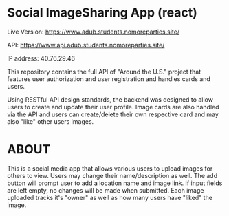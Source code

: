 # Social ImageSharing App (react)

 Live Version: https://www.adub.students.nomoreparties.site/

 API: https://www.api.adub.students.nomoreparties.site/
 
 IP address: 40.76.29.46

This repository contains the full API of "Around the U.S." project that features user authorization and user registration and handles cards and users.

Using RESTful API design standards, the backend was designed to allow users to create and update their user profile. Image cards are also handled via the API and users can create/delete their own respective card and may also "like" other users images.

# ABOUT
This is a social media app that allows various users to upload images for others to view. Users may change their name/description as well. The add button will prompt user to add a location name and image link. If input fields are left empty, no changes will be made when submitted. Each image uploaded tracks it's "owner" as well as how many users have "liked" the image.